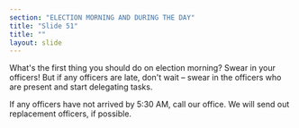 ```yaml
---
section: "ELECTION MORNING AND DURING THE DAY"
title: "Slide 51"
title: ""
layout: slide
---
```


What's the first thing you should do on election morning? Swear in your officers! But if any officers are late, don't wait – swear in the officers who are present and start delegating tasks.

If any officers have not arrived by 5:30 AM, call our office. We will send out replacement officers, if possible.





